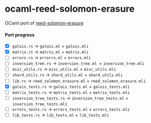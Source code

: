 # ocaml-reed-solomon-erasure
OCaml port of [reed-solomon-erasure](https://github.com/darrenldl/reed-solomon-erasure)

#### Port progress
- [x] `galois.rs` -> `galois.ml` + `galois.mli`
- [x] `matrix.rs` -> `matrix.ml` + `matrix.mli`
- [ ] `errors.rs` -> `errorrs.ml` + `errors.mli`
- [ ] `inversion_tree.rs` -> `inversion_tree.ml `+ `inversion_tree.mli`
- [ ] `misc_utils.rs` -> `misc_utils.ml` + `misc_utils.mli`
- [ ] `shard_utils.rs` -> `shard_utils.ml` + `shard_utils.mli`
- [ ] `lib.rs` -> `reed_solomon_erasure.ml` + `reed_solomon_erasure.mli`
- [x] `galois_tests.rs` -> `galois_tests.ml` + `galois_tests.mli`
- [ ] `matrix_tests.rs` -> `matrix_tests.ml` + `matrix_tests.mli`
- [ ] `inversion_tree_tests.rs` -> `inversion_tree_tests.ml` + `inversion_tree_tests.mli`
- [ ] `errors_tests.rs` -> `errors_tests.ml` + `errors_tests.mli`
- [ ] `lib_tests.rs` -> `lib_tests.ml` + `lib_tests.mli`
